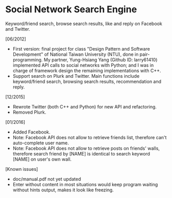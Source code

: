 Social Network Search Engine
============================
Keyword/friend search, browse search results, like and reply on Facebook and Twitter.

[06/2012]
- First version: final project for class "Design Pattern and Software Development" of National Taiwan University (NTU), done in pair-programming. My partner, Yung-Hsiang Yang (Github ID: larry61410) implemented API calls to social networks with Python; and I was in charge of framework design the remaining implementations with C++.
- Support search on Plurk and Twitter. Main functions include keyword/friend search, browsing search results, recommendation and reply.

[12/2015]
- Rewrote Twitter (both C++ and Python) for new API and refactoring.
- Removed Plurk.

[01/2016]
- Added Facebook.
- Note: Facebook API does not allow to retrieve friends list, therefore can't auto-complete user name.
- Note: Facebook API does not allow to retrieve posts on friends' walls, therefore search friend by [NAME] is identical to search keyword [NAME] on user's own wall.

[Known issues]
- doc/manual.pdf not yet updated
- Enter without content in most situations would keep program waiting without hints output, makes it look like freezing.
